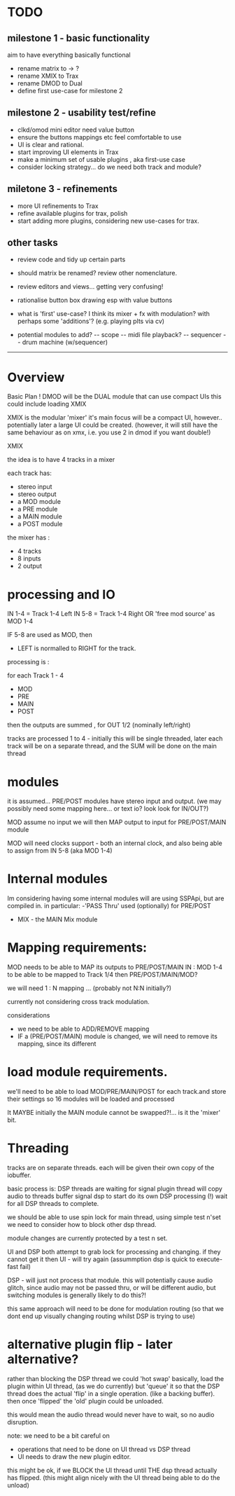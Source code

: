 
# TODO 


## milestone 1 - basic functionality
aim to have everything basically functional

- rename matrix to -> ?
- rename XMIX to Trax
- rename DMOD to Dual
- define first use-case for milestone 2


## milestone 2 - usability test/refine
- clkd/omod mini editor need value button
- ensure the buttons mappings etc feel comfortable to use
- UI is clear and rational.
- start improving UI elements in Trax
- make a minimum set of usable plugins , aka first-use case
- consider locking strategy... do we need both track and module?

## miletone 3 - refinements
- more UI refinements to Trax
- refine available plugins for trax, polish
- start adding more plugins, considering new use-cases for trax.


## other tasks
- review code and tidy up certain parts
- should matrix be renamed? review other nomenclature.
- review editors and views... getting very confusing!
- rationalise button box drawing esp with value buttons

- what is 'first' use-case?
I think its mixer + fx with modulation?
with perhaps some 'additions'? (e.g. playing plts via cv)

- potential modules to add?
-- scope 
-- midi file playback?
-- sequencer
-- drum machine (w/sequencer)





-----------------------------------------------------


# Overview
Basic Plan ! 
DMOD will be the DUAL module that can use compact UIs
this could include loading XMIX


XMIX is the modular 'mixer'
it's main focus will be a compact UI, however.. potentially later a large UI could be created.
(however, it will still have the same behaviour as on xmx, i.e. you use 2 in dmod if you want double!)



XMIX 

the idea is to have 4 tracks in a mixer


each track has: 
- stereo input
- stereo output 
- a MOD module 
- a PRE module
- a MAIN module
- a POST module

the mixer has : 
- 4 tracks
- 8 inputs 
- 2 output

# processing and IO

IN 1-4 = Track 1-4 Left 
IN 5-8 = Track 1-4 Right OR 'free mod source' as MOD 1-4

IF 5-8 are used as MOD, then 
- LEFT is normalled to RIGHT for the track.

processing is : 

for each Track 1 - 4
- MOD
- PRE
- MAIN 
- POST

then the outputs are summed , for OUT 1/2 (nominally left/right)

tracks are processed 1 to 4 - initially this will be single threaded, 
later each track will be on a separate thread, and the SUM will be done on the main thread

# modules 

it is assumed...
PRE/POST modules have stereo input and output.
(we may possibly need some mapping here... or text io? look look for IN/OUT?) 

MOD 
assume no input
we will then MAP output to input for PRE/POST/MAIN module

MOD will need clocks support - 
both an internal clock, and also being able to assign from IN 5-8 (aka MOD 1-4) 




# Internal modules 
Im considering having some internal modules will are using SSPApi, but are compiled in.
in particular: 
-'PASS Thru' used (optionally) for PRE/POST
- MIX - the MAIN Mix module



# Mapping requirements:
MOD needs to be able to MAP its outputs to PRE/POST/MAIN
IN : MOD 1-4 to be able to be mapped to Track 1/4 then PRE/POST/MAIN/MOD?

we will need 1 : N mapping ... 
(probably not N:N initially?) 

currently not considering cross track modulation.


considerations
- we need to be able to ADD/REMOVE mapping
- IF a (PRE/POST/MAIN) module is changed, we will need to remove its mapping, since its different 



# load module requirements.
we'll need to be able to load MOD/PRE/MAIN/POST for each track.and store their settings
so 16 modules will be loaded and processed

It MAYBE initially the MAIN module cannot be swapped?!... is it the 'mixer' bit.



# Threading

tracks are on separate threads.
each will be given their own copy of the iobuffer.

basic process is: 
DSP threads are waiting for signal
plugin thread will copy audio to threads buffer
signal dsp to start
do its own DSP processing (!)
wait for all DSP threads to complete.

we should be able to use spin lock for main thread, using simple test n'set
we need to consider how to block other dsp thread.

module changes are currently protected by a test n set.


UI and DSP both attempt to grab lock for processing and changing.
if they cannot get it then
UI - will try again (assummption dsp is quick to execute- fast fail)

DSP - will just not process that module.
this will potentially cause audio glitch, since audio may not be passed thru, 
or will be different audio, but switching modules is generally likely to do this?!

this same approach will need to be done for modulation routing
(so that we dont end up visually changing routing whilst DSP is trying to use)

# alternative plugin flip - later alternative?
rather than blocking the DSP thread we could 'hot swap'
basically, load the plugin within UI thread, (as we do currently)
but 'queue' it so that the DSP thread does the actual 'flip' in a single operation. 
(like a backing buffer).
then once 'flipped' the 'old' plugin could be unloaded.

this would mean the audio thread would never have to wait, so no audio disruption.

note: we need to be a bit careful on 
- operations that need to be done on UI thread vs DSP thread
- UI needs to draw the new plugin editor.

this might be ok, if we BLOCK the UI thread until THE dsp thread actually has flipped.
(this might align nicely with the UI thread being able to do the unload)



